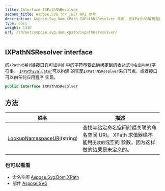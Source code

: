 ```yaml
---
title: Interface IXPathNSResolver
second_title: Aspose.SVG for .NET API 参考
description: Aspose.Svg.Dom.XPath.IXPathNSResolver 界面. 的XPathNS解析器接口许可证字首 中的字符串要正确绑定到的表达式命名空间URI字符串 IXPathEvaluator可以构建 的实现IXPathNSResolver来自节点或者接口可以由任何应用程序 实现
type: docs
weight: 1330
url: /zh/net/aspose.svg.dom.xpath/ixpathnsresolver/
---
```

## IXPathNSResolver interface

的`XPathNS解析器`接口许可证`字首` 中的字符串要正确绑定到的表达式`命名空间URI`字符串。 [`IXPathEvaluator`](../ixpathevaluator/)可以构建 的实现`IXPathNSResolver`来自节点，或者接口可以由任何应用程序 实现。

```csharp
public interface IXPathNSResolver
```

## 方法

| 姓名 | 描述 |
| --- | --- |
| [LookupNamespaceURI](../../aspose.svg.dom.xpath/ixpathnsresolver/lookupnamespaceuri/)(string) | 查找与给定命名空间前缀关联的命名空间 URI。 XPath 求值器绝不能用`无效的`或空的 参数，因为这样做的结果是未定义的。 |

### 也可以看看

* 命名空间 [Aspose.Svg.Dom.XPath](../../aspose.svg.dom.xpath/)
* 部件 [Aspose.SVG](../../)


